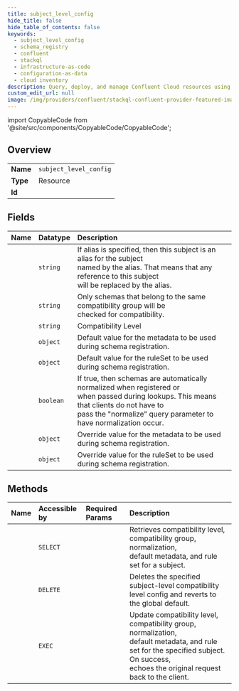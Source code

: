 ```yaml
---
title: subject_level_config
hide_title: false
hide_table_of_contents: false
keywords:
  - subject_level_config
  - schema_registry
  - confluent    
  - stackql
  - infrastructure-as-code
  - configuration-as-data
  - cloud inventory
description: Query, deploy, and manage Confluent Cloud resources using SQL.
custom_edit_url: null
image: /img/providers/confluent/stackql-confluent-provider-featured-image.png
---
```


import CopyableCode from '@site/src/components/CopyableCode/CopyableCode';




## Overview
<table><tbody>
<tr><td><b>Name</b></td><td><code>subject_level_config</code></td></tr>
<tr><td><b>Type</b></td><td>Resource</td></tr>
<tr><td><b>Id</b></td><td><CopyableCode code="confluent.schema_registry.subject_level_config" /></td></tr>
</tbody></table>

## Fields
| Name | Datatype | Description |
|:-----|:---------|:------------|
| <CopyableCode code="alias" /> | `string` | If alias is specified, then this subject is an alias for the subject<br />named by the alias. That means that any reference to this subject<br />will be replaced by the alias. |
| <CopyableCode code="compatibilityGroup" /> | `string` | Only schemas that belong to the same compatibility group will be<br />checked for compatibility. |
| <CopyableCode code="compatibilityLevel" /> | `string` | Compatibility Level |
| <CopyableCode code="defaultMetadata" /> | `object` | Default value for the metadata to be used during schema registration. |
| <CopyableCode code="defaultRuleSet" /> | `object` | Default value for the ruleSet to be used during schema registration. |
| <CopyableCode code="normalize" /> | `boolean` | If true, then schemas are automatically normalized when registered or<br />when passed during lookups. This means that clients do not have to<br />pass the "normalize" query parameter to have normalization occur. |
| <CopyableCode code="overrideMetadata" /> | `object` | Override value for the metadata to be used during schema registration. |
| <CopyableCode code="overrideRuleSet" /> | `object` | Override value for the ruleSet to be used during schema registration. |
## Methods
| Name | Accessible by | Required Params | Description |
|:-----|:--------------|:----------------|:------------|
| <CopyableCode code="get_subject_level_config" /> | `SELECT` | <CopyableCode code="subject" /> | Retrieves compatibility level, compatibility group, normalization,<br />default metadata, and rule set for a subject. |
| <CopyableCode code="delete_subject_config" /> | `DELETE` | <CopyableCode code="subject" /> | Deletes the specified subject-level compatibility level config and reverts to the global default. |
| <CopyableCode code="update_subject_level_config" /> | `EXEC` | <CopyableCode code="subject" /> | Update compatibility level, compatibility group, normalization,<br />default metadata, and rule set for the specified subject. On success,<br />echoes the original request back to the client. |
